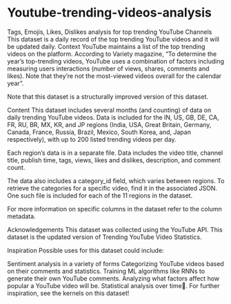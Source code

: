 # Youtube-trending-videos-analysis
Tags, Emojis, Likes, Dislikes analysis for top trending YouTube Channels
This dataset is a daily record of the top trending YouTube videos and it will be updated daily.
Context
YouTube maintains a list of the top trending videos on the platform. According to Variety magazine, “To determine the year’s top-trending videos, YouTube uses a combination of factors including measuring users interactions (number of views, shares, comments and likes). Note that they’re not the most-viewed videos overall for the calendar year”.

Note that this dataset is a structurally improved version of this dataset.

Content
This dataset includes several months (and counting) of data on daily trending YouTube videos. Data is included for the IN, US, GB, DE, CA, FR, RU, BR, MX, KR, and JP regions (India, USA, Great Britain, Germany, Canada, France, Russia, Brazil, Mexico, South Korea, and, Japan respectively), with up to 200 listed trending videos per day.

Each region’s data is in a separate file. Data includes the video title, channel title, publish time, tags, views, likes and dislikes, description, and comment count.

The data also includes a category_id field, which varies between regions. To retrieve the categories for a specific video, find it in the associated JSON. One such file is included for each of the 11 regions in the dataset.

For more information on specific columns in the dataset refer to the column metadata.

Acknowledgements
This dataset was collected using the YouTube API.
This dataset is the updated version of Trending YouTube Video Statistics.

Inspiration
Possible uses for this dataset could include:

Sentiment analysis in a variety of forms
Categorizing YouTube videos based on their comments and statistics.
Training ML algorithms like RNNs to generate their own YouTube comments.
Analyzing what factors affect how popular a YouTube video will be.
Statistical analysis over time.
For further inspiration, see the kernels on this dataset!
